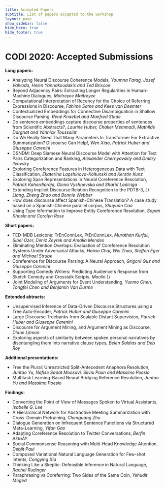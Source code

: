```yaml
---
title: Accepted Papers
subtitle: List of papers accepted to the workshop
layout: page
show_sidebar: false
hide_hero: true
hide_footer: true
---
```


# CODI 2020: Accepted Submissions

**Long papers:**
* Analyzing Neural Discourse Coherence Models,
   *Youmna Farag, Josef Valvoda, Helen Yannakoudakis and Ted Briscoe*
* Beyond Adjacency Pairs: Extracting Longer Regularities in Human-Machine Dialogues,
 	 *Maitreyee Maitreyee*
* Computational Interpretation of Recency for the Choice of Referring Expressions in Discourse,
 	*Fahime Same and Kees van Deemter*
* Contextualized Embeddings for Connective Disambiguation in Shallow Discourse Parsing,
 	*René Knaebel and Manfred Stede*
* Do sentence embeddings capture discourse properties of sentences from Scientific Abstracts?,
 	*Laurine Huber, Chaker Memmadi, Mathilde Dargnat and Yannick Toussaint*
* Do We Really Need That Many Parameters In Transformer For Extractive Summarization? Discourse Can Help!,
 	*Wen Xiao, Patrick Huber and Giuseppe Carenini*
* DSNDM: Deep Siamese Neural Discourse Model with Attention for Text Pairs Categorization and Ranking,
 	*Alexander Chernyavskiy and Dmitry Ilvovsky*
* Exploring Coreference Features in Heterogeneous Data with Text Classification,
 	*Ekaterina Lapshinova-Koltunski and Kerstin Kunz*
* Exploring Span Representations in Neural Coreference Resolution,
 	*Patrick Kahardipraja, Olena Vyshnevska and Sharid Loáiciga*
* Extending Implicit Discourse Relation Recognition to the PDTB-3,
 	*Li Liang, Zheng Zhao and Bonnie Webber*
* How does discourse affect Spanish-Chinese Translation? A case study based on a Spanish-Chinese parallel corpus,
 	*Shuyuan Cao*
* Using Type Information to Improve Entity Coreference Resolution,
 	*Sopan Khosla and Carolyn Rose*
  
**Short papers:**
* TED-MDB Lexicons: TrEnConnLex, PtEnConnLex,
 	*Murathan Kurfalı, Sibel Ozer, Deniz Zeyrek and Amália Mendes*
* Eliminating Mention Overlaps: Evaluation of Coreference Resolution Systems Under Adversarial Attacks,
 	*Haixia Chai, Wei Zhao, Steffen Eger and Michael Strube*
* Coreference for Discourse Parsing: A Neural Approach,
 	*Grigorii Guz and Giuseppe Carenini*
* Supporting Comedy Writers: Predicting Audience's Response from Sketch Comedy and Crosstalk Scripts,
 	*Maolin Li*
* Joint Modeling of Arguments for Event Understanding,
 	*Yunmo Chen, Tongfei Chen and Benjamin Van Durme*
  
**Extended abtracts:**
* Unsupervised Inference of Data-Driven Discourse Structures using a Tree Auto-Encoder,
 	*Patrick Huber and Giuseppe Carenini*
* Large Discourse Treebanks from Scalable Distant Supervision,
 	*Patrick Huber and Giuseppe Carenini*
* Discourse for Argument Mining, and Argument Mining as Discourse,
 	*Diane Litman*
* Exploring aspects of similarity between spoken personal narratives by disentangling them into narrative clause types,
 	*Belen Saldias and Deb Roy*

**Additional presentations:**
* Free the Plural: Unrestricted Split-Antecedent Anaphora Resolution,
 	*Juntao Yu, Nafise Sadat Moosavi, Silviu Paun and Massimo Poesio*
* Multitask Learning-Based Neural Bridging Reference Resolution,
 	*Juntao Yu and Massimo Poesio*
  
**Findings:**
* Converting the Point of View of Messages Spoken to Virtual Assistants,	*Isabelle G. Lee*
* A Hierarchical Network for Abstractive Meeting Summarization with Cross-Domain Pretraining,	*Chenguang Zhu*
* Dialogue Generation on Infrequent Sentence Functions via Structured Meta-Learning,	*Yifan Gao*
* Adapting Coreference Resolution to Twitter Conversations,	*Berfin AktaÅŸ*
* Social Commonsense Reasoning with Multi-Head Knowledge Attention,	*Debjit Paul*
* Composed Variational Natural Language Generation for Few-shot Intents,	*Congying Xia*
* Thinking Like a Skeptic: Defeasible Inference in Natural Language,	*Rachel Rudinger*
* Paraphrasing vs Coreferring: Two Sides of the Same Coin,	*Yehudit Meged*
